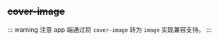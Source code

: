 ## ~~cover-image~~

<!-- UTSCOMJSON.cover-image.description -->

<!-- UTSCOMJSON.cover-image.compatibility -->

::: warning 注意
app 端通过将 `cover-image` 转为 `image` 实现兼容支持。
:::

<!-- UTSCOMJSON.cover-image.attribute -->

<!-- UTSCOMJSON.cover-image.event -->

<!-- UTSCOMJSON.cover-image.component_type -->

<!-- UTSCOMJSON.cover-image.children -->

<!-- UTSCOMJSON.cover-image.example -->

<!-- UTSCOMJSON.cover-image.reference -->
